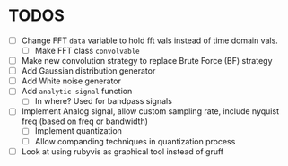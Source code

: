 # TODOS

- [ ] Change FFT `data` variable to hold fft vals instead of time domain vals. 
    - [ ] Make FFT class `convolvable`  

- [ ] Make new convolution strategy to replace Brute Force (BF) strategy
- [ ] Add Gaussian distribution generator
- [ ] Add White noise generator
- [ ] Add `analytic signal` function 
    - [ ] In where? Used for bandpass signals
- [ ] Implement Analog signal, allow custom sampling rate, include nyquist freq (based on freq or bandwidth)
    - [ ] Implement quantization
    - [ ] Allow companding techniques in quantization process
- [ ] Look at using rubyvis as graphical tool instead of gruff 